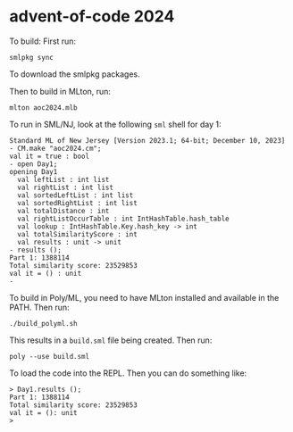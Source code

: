 advent-of-code 2024
===================

To build:
First run:
```
smlpkg sync
```

To download the smlpkg packages.

Then to build in MLton, run:

```
mlton aoc2024.mlb
```

To run in SML/NJ, look at the following `sml` shell for day 1:
```
Standard ML of New Jersey [Version 2023.1; 64-bit; December 10, 2023]
- CM.make "aoc2024.cm";
val it = true : bool
- open Day1;
opening Day1
  val leftList : int list
  val rightList : int list
  val sortedLeftList : int list
  val sortedRightList : int list
  val totalDistance : int
  val rightListOccurTable : int IntHashTable.hash_table
  val lookup : IntHashTable.Key.hash_key -> int
  val totalSimilarityScore : int
  val results : unit -> unit
- results ();
Part 1: 1388114
Total similarity score: 23529853
val it = () : unit
-
```

To build in Poly/ML, you need to have MLton installed and available in the PATH. Then run:
```
./build_polyml.sh
```
This results in a `build.sml` file being created. Then run:
```
poly --use build.sml
```
To load the code into the REPL. Then you can do something like:
```
> Day1.results ();
Part 1: 1388114
Total similarity score: 23529853
val it = (): unit
>
```